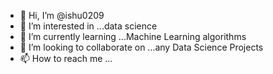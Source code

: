 - 👋 Hi, I’m @ishu0209
- 👀 I’m interested in ...data science 
- 🌱 I’m currently learning ...Machine Learning algorithms 
- 💞️ I’m looking to collaborate on ...any Data Science Projects
- 📫 How to reach me ...

<!---
ishu0209/ishu0209 is a ✨ special ✨ repository because its `README.md` (this file) appears on your GitHub profile.
You can click the Preview link to take a look at your changes.
--->
